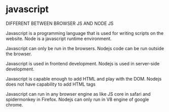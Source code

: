 # javascript
DIFFERENT BETWEEN BROWSER JS AND NODE JS

Javascript is a programming language that is used for writing scripts on the website.	Node is a javascript runtime environment.

Javascript can only be run in the browsers.	Nodejs code can be run outside the browser.

Javascript is used in frontend development.	Nodejs is used in server-side development.

Javascript is capable enough to add HTML and play with the DOM.	Nodejs does not have capability to add HTML tags

Javascript can run in any browser engine as like JS core in safari and spidermonkey in Firefox.	Nodejs can only run in V8 engine of google chrome.

